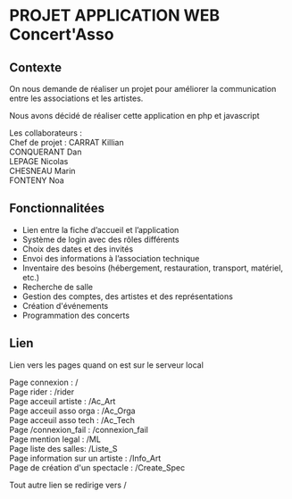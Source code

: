 # PROJET APPLICATION WEB Concert'Asso

## Contexte
On nous demande de réaliser un projet pour améliorer la communication entre les associations et les artistes.

Nous avons décidé de réaliser cette application en php et javascript

Les collaborateurs :  
Chef de projet : CARRAT Killian  
CONQUERANT Dan  
LEPAGE Nicolas  
CHESNEAU Marin  
FONTENY Noa  

## Fonctionnalitées

- Lien entre la fiche d’accueil et l’application
- Système de login avec des rôles différents
- Choix des dates et des invités
- Envoi des informations à l’association technique
- Inventaire des besoins (hébergement, restauration, transport, matériel, etc.)
- Recherche de salle
- Gestion des comptes, des artistes et des représentations
- Création d'événements
- Programmation des concerts



## Lien 
Lien vers les pages quand on est sur le serveur local

Page connexion : /  
Page rider : /rider  
Page acceuil artiste : /Ac_Art  
Page acceuil asso orga : /Ac_Orga  
Page acceuil asso tech : /Ac_Tech  
Page /connexion_fail : /connexion_fail  
Page mention legal : /ML  
Page liste des salles: /Liste_S  
Page information sur un artiste : /Info_Art  
Page de création d'un spectacle : /Create_Spec

Tout autre lien se redirige vers /
